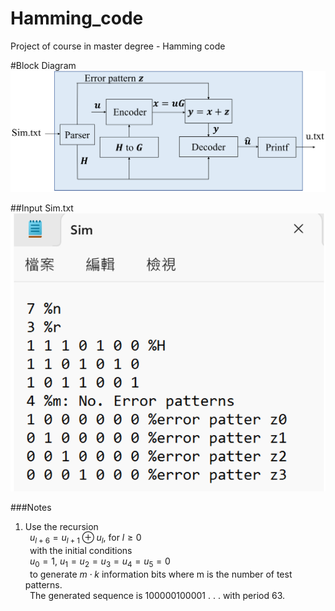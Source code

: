 # Hamming_code
Project of course in master degree - Hamming code

#Block Diagram
![Block Diagram](https://github.com/H-Y-Hs/Hamming_code/blob/main/Block_Diagram.jpg?raw=true)

##Input Sim.txt
![Block Diagram](https://github.com/H-Y-Hs/Hamming_code/blob/main/Sim.jpg?raw=true)

###Notes
1. Use the recursion  
` `$u_{l+6} = u_{l+1} ⊕ u_l$, for $l ≥ 0$  
` `with the initial conditions  
` `$u_0 =1,\ u_1 =u_2 =u_3 =u_4 =u_5 =0$  
` `to generate $m\cdot k$ information bits where m is the number of test patterns.  
` `The generated sequence is 100000100001 . . . with period 63.
